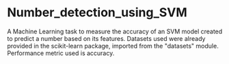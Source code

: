 # Number_detection_using_SVM
A Machine Learning task to measure the accuracy of an SVM model created to predict a number based on its features.
Datasets used were already provided in the scikit-learn package, imported from the "datasets" module.
Performance metric used is accuracy.
